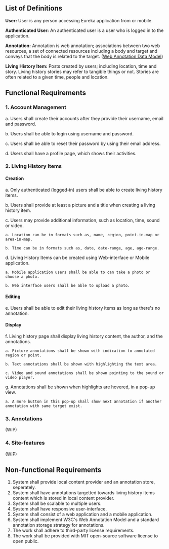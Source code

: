 ## List of Definitions
**User:** User is any person accessing Eureka application from or mobile.

**Authenticated User:** An authenticated user is a user who is logged in to the application.

**Annotation:** Annotation is web annotation; associations between two web resources, a set of connected resources including a body and target and conveys that the body is related to the target. ([Web Annotation Data Model](https://www.w3.org/TR/annotation-model/))

**Living History Item:** Posts created by users; including location, time and story. Living history stories may refer to tangible things or not. Stories are often related to a given time, people and location.

## Functional Requirements
### 1. Account Management
a. Users shall create their accounts after they provide their username, email and password.

b. Users shall be able to login using username and password.

c. Users shall be able to reset their password by using their email address.

d. Users shall have a profile page, which shows their activities.

### 2. Living History Items
#### Creation
a. Only authenticated (logged-in) users shall be able to create living history items.

b. Users shall provide at least a picture and a title when creating a living history item.

c. Users may provide additional information, such as location, time, sound or video.

	a. Location can be in formats such as, name, region, point-in-map or area-in-map.

	b. Time can be in formats such as, date, date-range, age, age-range.

d. Living History Items can be created using Web-interface or Mobile application.

	a. Mobile application users shall be able to can take a photo or choose a photo.

	b. Web interface users shall be able to upload a photo.

#### Editing
e. Users shall be able to edit their living history items as long as there's no annotation.

#### Display
f. Living history page shall display living history content, the author, and the annotations.

	a. Picture annotations shall be shown with indication to annotated region or point.

	b. Text annotations shall be shown with highlighting the text area.

	c. Video and sound annotations shall be shown pointing to the sound or video player.

g. Annotations shall be shown when highlights are hovered, in a pop-up view.

	a. A more button in this pop-up shall show next annotation if another annotation with same target exist.

### 3. Annotations
(WIP)

### 4. Site-features
(WIP)

## Non-functional Requirements

1. System shall provide local content provider and an annotation store, seperately.
2. System shall have annotations targetted towards living history items content which 
is stored in local content provider.
3. System shall be scalable to multiple users.
4. System shall have responsive user-interface.
5. System shall consist of a web application and a mobile application.
6. System shall implement W3C's Web Annotation Model and a standard annotation storage strategy
for annotations.
7. The work shall adhere to third-party license requirements.
8. The work shall be provided with MIT open-source software license to open public.

